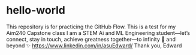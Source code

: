 # hello-world
This repository is for practicing the GitHub Flow.
This is a test for my Aim240 Capstone class
I am a STEM Ai and ML Engineering student—let’s connect, stay in touch, achieve greatness together—to infinity 🚀 and beyond ✨ https://www.linkedin.com/in/asuEdward/
Thank you,
Edward
